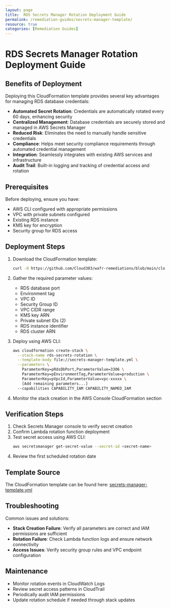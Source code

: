 ```yaml
---
layout: page
title:  RDS Secrets Manager Rotation Deployment Guide
permalink: /remediation-guides/secrets-manager-template/
resource: true
categories: [Remediation Guides]
---
```


#  RDS Secrets Manager Rotation Deployment Guide

## Benefits of Deployment

Deploying this CloudFormation template provides several key advantages for managing RDS database credentials:

- **Automated Secret Rotation**: Credentials are automatically rotated every 60 days, enhancing security
- **Centralized Management**: Database credentials are securely stored and managed in AWS Secrets Manager
- **Reduced Risk**: Eliminates the need to manually handle sensitive credentials
- **Compliance**: Helps meet security compliance requirements through automated credential management
- **Integration**: Seamlessly integrates with existing AWS services and infrastructure
- **Audit Trail**: Built-in logging and tracking of credential access and rotation

## Prerequisites

Before deploying, ensure you have:

- AWS CLI configured with appropriate permissions
- VPC with private subnets configured
- Existing RDS instance
- KMS key for encryption
- Security group for RDS access

## Deployment Steps

1. Download the CloudFormation template:
   ```bash
   curl -O https://github.com/Cloud303/wafr-remediations/blob/main/cloudformation/secrets-manager/secrets-manager-template.yml
   ```

2. Gather the required parameter values:
   - RDS database port
   - Environment tag
   - VPC ID
   - Security Group ID
   - VPC CIDR range
   - KMS key ARN
   - Private subnet IDs (2)
   - RDS instance identifier
   - RDS cluster ARN

3. Deploy using AWS CLI:
   ```bash
   aws cloudformation create-stack \
     --stack-name rds-secrets-rotation \
     --template-body file://secrets-manager-template.yml \
     --parameters \
       ParameterKey=pRdsDbPort,ParameterValue=3306 \
       ParameterKey=pEnvironmentTag,ParameterValue=production \
       ParameterKey=pVpcId,ParameterValue=vpc-xxxxx \
       [Add remaining parameters...]
     --capabilities CAPABILITY_IAM CAPABILITY_NAMED_IAM
   ```

4. Monitor the stack creation in the AWS Console CloudFormation section

## Verification Steps

1. Check Secrets Manager console to verify secret creation
2. Confirm Lambda rotation function deployment
3. Test secret access using AWS CLI:
   ```bash
   aws secretsmanager get-secret-value --secret-id <secret-name>
   ```
4. Review the first scheduled rotation date

## Template Source

The CloudFormation template can be found here:
[secrets-manager-template.yml](https://github.com/Cloud303/wafr-remediations/blob/main/cloudformation/secrets-manager/secrets-manager-template.yml)

## Troubleshooting

Common issues and solutions:

- **Stack Creation Failure**: Verify all parameters are correct and IAM permissions are sufficient
- **Rotation Failure**: Check Lambda function logs and ensure network connectivity
- **Access Issues**: Verify security group rules and VPC endpoint configuration

## Maintenance

- Monitor rotation events in CloudWatch Logs
- Review secret access patterns in CloudTrail
- Periodically audit IAM permissions
- Update rotation schedule if needed through stack updates
